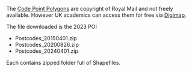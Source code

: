 The [Code Point Polygons](https://www.ordnancesurvey.co.uk/products/code-point-polygons) are copyright of Royal Mail and not freely available. However UK academics can access them for free via [Digimap](https://digimap.edina.ac.uk/os).

The file downloaded is the 2023 POI

* Postcodes_20150401.zip
* Postcodes_20200826.zip
* Postcodes_20240401.zip

Each contains zipped folder full of Shapefiles.

